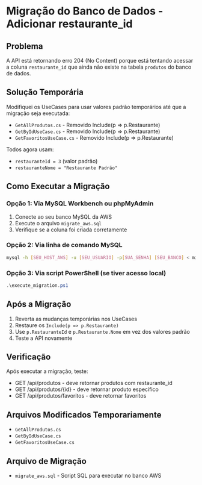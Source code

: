 # Migração do Banco de Dados - Adicionar restaurante_id

## Problema
A API está retornando erro 204 (No Content) porque está tentando acessar a coluna `restaurante_id` que ainda não existe na tabela `produtos` do banco de dados.

## Solução Temporária
Modifiquei os UseCases para usar valores padrão temporários até que a migração seja executada:
- `GetAllProdutos.cs` - Removido Include(p => p.Restaurante)
- `GetByIdUseCase.cs` - Removido Include(p => p.Restaurante)  
- `GetFavoritosUseCase.cs` - Removido Include(p => p.Restaurante)

Todos agora usam:
- `restauranteId = 3` (valor padrão)
- `restauranteNome = "Restaurante Padrão"`

## Como Executar a Migração

### Opção 1: Via MySQL Workbench ou phpMyAdmin
1. Conecte ao seu banco MySQL da AWS
2. Execute o arquivo `migrate_aws.sql`
3. Verifique se a coluna foi criada corretamente

### Opção 2: Via linha de comando MySQL
```bash
mysql -h [SEU_HOST_AWS] -u [SEU_USUARIO] -p[SUA_SENHA] [SEU_BANCO] < migrate_aws.sql
```

### Opção 3: Via script PowerShell (se tiver acesso local)
```powershell
.\execute_migration.ps1
```

## Após a Migração
1. Reverta as mudanças temporárias nos UseCases
2. Restaure os `Include(p => p.Restaurante)` 
3. Use `p.RestauranteId` e `p.Restaurante.Nome` em vez dos valores padrão
4. Teste a API novamente

## Verificação
Após executar a migração, teste:
- GET /api/produtos - deve retornar produtos com restaurante_id
- GET /api/produtos/{id} - deve retornar produto específico
- GET /api/produtos/favoritos - deve retornar favoritos

## Arquivos Modificados Temporariamente
- `GetAllProdutos.cs`
- `GetByIdUseCase.cs` 
- `GetFavoritosUseCase.cs`

## Arquivo de Migração
- `migrate_aws.sql` - Script SQL para executar no banco AWS

